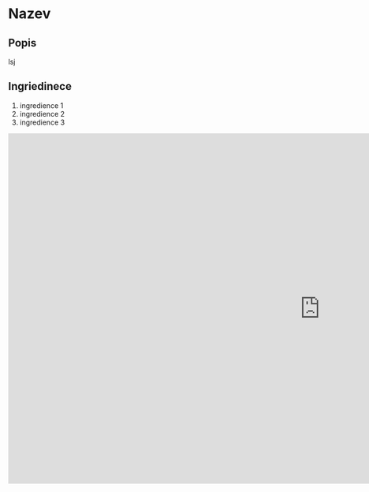 # Nazev

## Popis

lsj

## Ingriedinece

1. ingredience 1
2. ingredience 2
3. ingredience 3

<iframe width="1264" height="711" src="https://www.youtube.com/embed/ZFBUFFr4GmQ" title="Games that Make You Part of the Ecosystem" frameborder="0" allow="accelerometer; autoplay; clipboard-write; encrypted-media; gyroscope; picture-in-picture; web-share" allowfullscreen></iframe>
